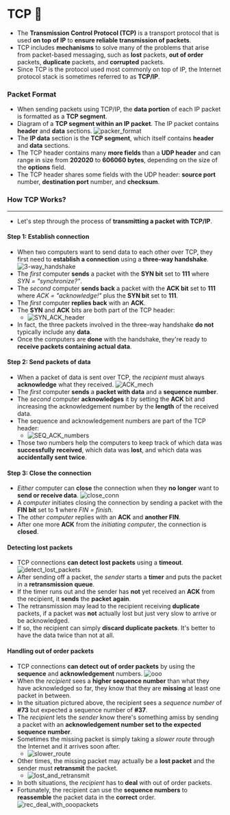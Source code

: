 # TCP :handshake:

- The **Transmission Control Protocol (TCP)** is a transport protocol that is used **on top of IP** to **ensure reliable transmission of packets**.
- TCP includes **mechanisms** to solve many of the problems that arise from packet-based messaging, such as **lost** packets, **out of order** packets, **duplicate** packets, and **corrupted** packets.
- Since TCP is the protocol used most commonly on top of IP, the Internet protocol stack is sometimes referred to as **TCP/IP**.

### Packet Format

- When sending packets using TCP/IP, the **data portion** of each IP packet is formatted as a **TCP segment**.
- Diagram of a **TCP segment within an IP packet**. The IP packet contains **header** and **data** sections.
![packer_format](https://github.com/alwaysiamkk/Internship/blob/main/Overview%20Sessions/9%20-%20Various%20Concepts/tcp1%20-%20packet%20format.svg)
- The **IP data** section is the **TCP segment**, which itself contains **header** and **data** sections.
- The TCP header contains many **more fields** than a **UDP header** and can range in size from **202020** to **606060 bytes**, depending on the size of the **options** field.
- The TCP header shares some fields with the UDP header: **source port** number, **destination port** number, and **checksum**.

### How TCP Works?
---

- Let's step through the process of **transmitting a packet with TCP/IP**.

#### Step 1: Establish connection

- When two computers want to send data to each other over TCP, they first need to **establish a connection** using a **three-way handshake**.
![3-way_handshake](https://github.com/alwaysiamkk/Internship/blob/main/Overview%20Sessions/9%20-%20Various%20Concepts/tcp2%20-%20tcp%20work.svg)
- The *first* computer **sends** a packet with the **SYN bit** set to **111** where *SYN = "synchronize?"*.
- The *second* computer **sends back** a packet with the **ACK bit** set to **111** where *ACK = "acknowledge!"* plus the **SYN bit** set to **111**.
- The *first* computer **replies back** with an **ACK**.
- The **SYN** and **ACK** bits are both part of the TCP header:
  - ![SYN_ACK_header](https://github.com/alwaysiamkk/Internship/blob/main/Overview%20Sessions/9%20-%20Various%20Concepts/tcp3%20-%20syn%20%26%20ack%20bits.svg)
- In fact, the three packets involved in the three-way handshake **do not** typically include any **data**.
- Once the computers are **done** with the handshake, they're ready to **receive packets containing actual data**.

#### Step 2: Send packets of data

- When a packet of data is sent over TCP, the *recipient* must always **acknowledge** what they received.
![ACK_mech](https://github.com/alwaysiamkk/Internship/blob/main/Overview%20Sessions/9%20-%20Various%20Concepts/tcp4%20-%20send%20packets.svg)
- The *first* computer **sends** a **packet with data** and a **sequence number**.
- The *second* computer **acknowledges** it by setting the **ACK** bit and increasing the acknowledgement number by the **length** of the received data.
- The sequence and acknowledgement numbers are part of the TCP header:
  - ![SEQ_ACK_numbers](https://github.com/alwaysiamkk/Internship/blob/main/Overview%20Sessions/9%20-%20Various%20Concepts/tcp5%20-%2032bit%20seq%20%26%20ack.svg)
- Those two numbers help the computers to keep track of which data was **successfully** **received**, which data was **lost**, and which data was **accidentally sent twice**.

#### Step 3: Close the connection

- *Either* computer can **close** the connection when they **no longer** want to **send or receive data**.
![close_conn](https://github.com/alwaysiamkk/Internship/blob/main/Overview%20Sessions/9%20-%20Various%20Concepts/tcp6%20-%20close%20conn.svg)
- A *computer* initiates closing the connection by sending a packet with the **FIN bit** set to **1** where *FIN = finish*.
- The *other computer* replies with an **ACK** and **another FIN**.
- After one more **ACK** from the *initiating computer*, the connection is **closed**.

#### Detecting lost packets

- TCP connections **can detect lost packets** using a **timeout**.
![detect_lost_packets](https://github.com/alwaysiamkk/Internship/blob/main/Overview%20Sessions/9%20-%20Various%20Concepts/tcp7%20-%20detect%20lost%20packets.svg)
- After sending off a packet, the *sender* starts a **timer** and puts the packet in a **retransmission queue**.
- If the timer runs out and the sender has **not** yet received an **ACK** from the recipient, it **sends** the **packet** **again**.
- The retransmission may lead to the recipient receiving **duplicate** packets, if a packet was **not** actually lost but just very slow to arrive or be acknowledged.
- If so, the recipient can simply **discard duplicate packets**. It's better to have the data twice than not at all.

#### Handling out of order packets

- TCP connections **can detect out of order packets** by using the **sequence** and **acknowledgement** numbers.
![ooo](https://github.com/alwaysiamkk/Internship/blob/main/Overview%20Sessions/9%20-%20Various%20Concepts/tcp8%20-%20out%20of%20order%20packets.svg)
- When the *recipient* sees a **higher sequence number** than what they have acknowledged so far, they know that they are **missing** at least one packet in between.
- In the situation pictured above, the recipient sees a *sequence number* of **#73** but expected a sequence number of **#37**.
- The *recipient* lets the *sender* know there's something amiss by sending a packet with an **acknowledgement number set to the expected sequence number**.
- Sometimes the missing packet is simply taking a *slower route* through the Internet and it arrives soon after.
  - ![slower_route](https://github.com/alwaysiamkk/Internship/blob/main/Overview%20Sessions/9%20-%20Various%20Concepts/tcp9%20-%20miss1.svg)
- Other times, the missing packet may actually be a **lost packet** and the sender must **retransmit** the packet.
  - ![lost_and_retransmit](https://github.com/alwaysiamkk/Internship/blob/main/Overview%20Sessions/9%20-%20Various%20Concepts/tcp10%20-%20miss2.svg)
- In both situations, the *recipient* has to **deal** with out of order packets.
- Fortunately, the recipient can use the **sequence numbers** to **reassemble** the packet data in the **correct** order.
![rec_deal_with_ooopackets](https://github.com/alwaysiamkk/Internship/blob/main/Overview%20Sessions/9%20-%20Various%20Concepts/tcp11%20-%20reassemble.svg)